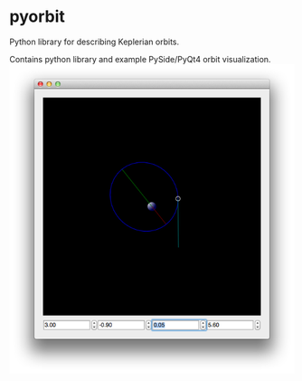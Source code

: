pyorbit
=======

Python library for describing Keplerian orbits.


Contains python library and example PySide/PyQt4 orbit visualization.
![Keplerian Orbits Visualized](http://raw.githubusercontent.com/michaelkessler/pyorbit/master/img/orbitqt.png)


